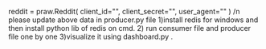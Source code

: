 reddit = praw.Reddit(
    client_id="",
    client_secret="",
    user_agent=""
)
/n
please update above data  in producer.py file
1)install redis for windows and then install python lib of redis on cmd.
2) run consumer file and producer file one by one 
3)visualize it using dashboard.py .
